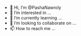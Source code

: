 - 👋 Hi, I’m @PashaNawroly
- 👀 I’m interested in ...
- 🌱 I’m currently learning ...
- 💞️ I’m looking to collaborate on ...
- 📫 How to reach me ...

<!---
PashaNawroly/PashaNawroly is a ✨ special ✨ repository because its `README.md` (this file) appears on your GitHub profile.
You can click the Preview link to take a look at your changes.
--->
